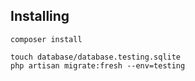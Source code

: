 
## Installing

```
composer install
```

```
touch database/database.testing.sqlite
php artisan migrate:fresh --env=testing
```
